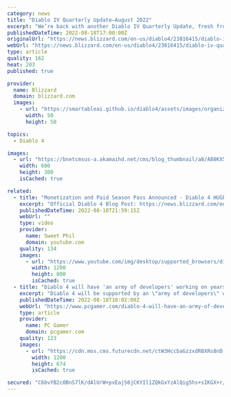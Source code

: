 ```yaml
---
category: news
title: "Diablo IV Quarterly Update—August 2022"
excerpt: "We’re back with another Diablo IV Quarterly Update, fresh from the Burning Hells! Join our development team as they introduce and elaborate on Diablo IV’s Seasons and Season Journeys."
publishedDateTime: 2022-08-18T17:00:00Z
originalUrl: "https://news.blizzard.com/en-us/diablo4/23816415/diablo-iv-quarterly-update-august-2022"
webUrl: "https://news.blizzard.com/en-us/diablo4/23816415/diablo-iv-quarterly-update-august-2022"
type: article
quality: 162
heat: 203
published: true

provider:
  name: Blizzard
  domain: blizzard.com
  images:
    - url: "https://smartableai.github.io/diablo4/assets/images/organizations/blizzard.com-50x50.jpg"
      width: 50
      height: 50

topics:
  - Diablo 4

images:
  - url: "https://bnetcmsus-a.akamaihd.net/cms/blog_thumbnail/a8/A88KX5PHSGB41660608957353.png"
    width: 600
    height: 300
    isCached: true

related:
  - title: "Monetization and Paid Season Pass Announced - Diablo 4 HUGE Quarterly Update"
    excerpt: "Official Diablo 4 Blog Post: https://news.blizzard.com/en-us/diablo4/23816415/diablo-iv-quarterly-update-august-2022 ..."
    publishedDateTime: 2022-08-18T21:59:15Z
    webUrl: ""
    type: video
    provider:
      name: Sweet Phil
      domain: youtube.com
    quality: 134
    images:
      - url: "https://www.youtube.com/img/desktop/supported_browsers/dinosaur.png"
        width: 1200
        height: 800
        isCached: true
  - title: "Diablo 4 will have 'an army of developers' working on years of seasonal updates"
    excerpt: "Diablo 4 will be supported by an \"army of developers\" working on new seasonal content for years to come, Blizzard said in today's new quarterly update, with updates and new content ranging from polish ..."
    publishedDateTime: 2022-08-18T10:02:00Z
    webUrl: "https://www.pcgamer.com/diablo-4-will-have-an-army-of-developers-working-on-years-of-seasonal-updates/"
    type: article
    provider:
      name: PC Gamer
      domain: pcgamer.com
    quality: 123
    images:
      - url: "https://cdn.mos.cms.futurecdn.net/ctW3HccbaGzzxdR8XRs8nD-1200-80.jpg"
        width: 1200
        height: 674
        isCached: true

secured: "C6bvYB2cOBnS7lK/dAlUrW+pvEajS6jCKYIl1ZQkGxYzAlQig5hs+sIKGX+r/6JFLSbRTUDryWMdIWMmtmlWX6iGt19FALvbvZnwrXnKjyLWMPhBSeFtMgAXBYeyXoz7INjMhdizkC7T2HqSAa+vUTucoS6PH1ZD82BpMRagJFvW84+eBlO8SOyhQ2yWIga4dX0flwzcAriSrtkIMz0Z6YWsyyTykla+1uE2XpDUNDrYZGvfTFve7nCBSaxWCMldZQtQql4fV7wT2InJ8wOVf4fDMp8PacB71FkxCVX19aEHqQAeP/z1I9LPeO/k/ZL/HJqH8tJjrtmyxXu8VD/Fg8R31o/UyN/v1I2SnXZ2RpQ=;+sTRAtXWr8SHcJ2pSWLiLw=="
---
```


